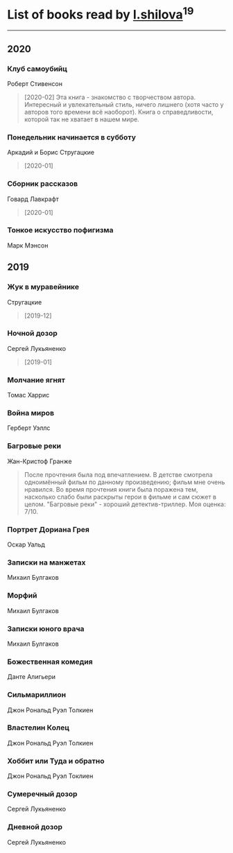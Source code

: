 # List of books read by [l.shilova](http://vk.com/id10123344)<sup>19</sup>
---

## 2020

### Клуб самоубийц
Роберт Стивенсон
> [2020-02] Эта книга - знакомство с творчеством автора. Интересный и увлекательный стиль, ничего лишнего (хотя часто у авторов того времени всё наоборот). Книга о справедливости, которой так не хватает в нашем мире.


### Понедельник начинается в субботу
Аркадий и Борис Стругацкие
> [2020-01] 


### Сборник рассказов
Говард Лавкрафт
> [2020-01] 


### Тонкое искусство пофигизма
Марк Мэнсон



## 2019

### Жук в муравейнике
Стругацкие
> [2019-12] 


### Ночной дозор
Сергей Лукьяненко
> [2019-01] 


### Молчание ягнят
Томас Харрис


### Война миров
Герберт Уэллс


### Багровые реки
Жан-Кристоф Гранже
> После прочтения была под впечатлением. В детстве смотрела одноимённый фильм по данному произведению; фильм мне очень нравился. Во время прочтения книги была поражена тем, насколько слабо были раскрыты герои в фильме и сам сюжет в целом. 
> "Багровые реки" - хороший детектив-триллер. Моя оценка: 7/10.


### Портрет Дориана Грея
Оскар Уальд


### Записки на манжетах
Михаил Булгаков


### Морфий
Михаил Булгаков


### Записки юного врача
Михаил Булгаков


### Божественная комедия
Данте Алигьери


### Сильмариллион
Джон Рональд Руэл Толкиен


### Властелин Колец
Джон Рональд Руэл Толкиен


### Хоббит или Туда и обратно
Джон Рональд Руэл Токлиен


### Сумеречный дозор
Сергей Лукьяненко


### Дневной дозор
Сергей Лукьяненко




